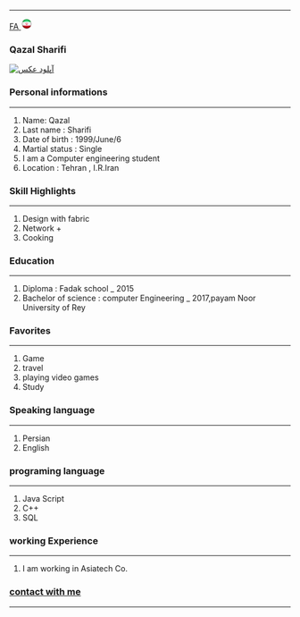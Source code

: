 
---
[FA](index.md)<a class="pt-trigger" href="index" data-animation="62"> <img src="img/Iran.png" width="20" height="20"/></a>

### Qazal Sharifi
<a href="https://uupload.ir/view/pp_msdh.jpg" target="_blank"><img src="https://s4.uupload.ir/files/pp_msdh_thumb.jpg" border="0" alt="آپلود عکس" /></a>

### Personal informations

---
<ol>
  <li> Name: Qazal</li>
  <li> Last name : Sharifi</li>
  <li> Date of birth : 1999/June/6</li>
  <li> Martial status : Single</li>
  <li> I am a Computer engineering student</li>
  <li> Location : Tehran , I.R.Iran</li>
</ol>


### Skill Highlights

---
<ol>
  <li> Design with fabric</li>
  <li> Network +</li>
  <li> Cooking</li>
</ol>

### Education

---
<ol>
<li> Diploma : Fadak school
  _ 2015</li>
<li> Bachelor of science : computer Engineering
  _ 2017,payam Noor University of Rey </li>
</ol>

### Favorites

---
<ol>
  <li> Game</li>
  <li> travel </li>
  <li> playing video games</li>
  <li> Study</li>

</ol>

### Speaking language

---
<ol> 
  <li> Persian</li>
  <li> English</li>
</ol>

### programing language

---
<ol>
 <li> Java Script</li>
 <li> C++</li>
 <li> SQL</li>
</ol>

### working Experience

---
<ol>
  <li> I am working in Asiatech Co. </li>
</ol>

### [contact with me](qazal.sharifi.1999@gmail.com)


--- 

